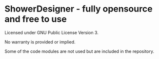 # ShowerDesigner - fully opensource and free to use
Licensed under GNU Public License Version 3.

No warranty is provided or implied.

Some of the code modules are not used but are included in the repository.
